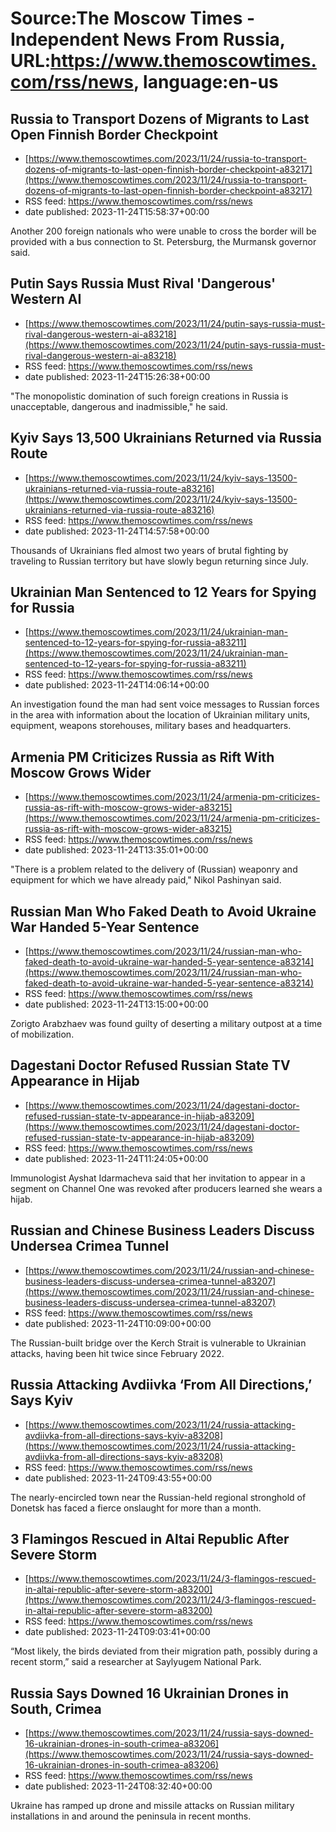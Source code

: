 # Source:The Moscow Times - Independent News From Russia, URL:https://www.themoscowtimes.com/rss/news, language:en-us

## Russia to Transport Dozens of Migrants to Last Open Finnish Border Checkpoint
 - [https://www.themoscowtimes.com/2023/11/24/russia-to-transport-dozens-of-migrants-to-last-open-finnish-border-checkpoint-a83217](https://www.themoscowtimes.com/2023/11/24/russia-to-transport-dozens-of-migrants-to-last-open-finnish-border-checkpoint-a83217)
 - RSS feed: https://www.themoscowtimes.com/rss/news
 - date published: 2023-11-24T15:58:37+00:00

Another 200 foreign nationals who were unable to cross the border will be provided with a bus connection to St. Petersburg, the Murmansk governor said.

## Putin Says Russia Must Rival 'Dangerous' Western AI
 - [https://www.themoscowtimes.com/2023/11/24/putin-says-russia-must-rival-dangerous-western-ai-a83218](https://www.themoscowtimes.com/2023/11/24/putin-says-russia-must-rival-dangerous-western-ai-a83218)
 - RSS feed: https://www.themoscowtimes.com/rss/news
 - date published: 2023-11-24T15:26:38+00:00

"The monopolistic domination of such foreign creations in Russia is unacceptable, dangerous and inadmissible," he said.

## Kyiv Says 13,500 Ukrainians Returned via Russia Route
 - [https://www.themoscowtimes.com/2023/11/24/kyiv-says-13500-ukrainians-returned-via-russia-route-a83216](https://www.themoscowtimes.com/2023/11/24/kyiv-says-13500-ukrainians-returned-via-russia-route-a83216)
 - RSS feed: https://www.themoscowtimes.com/rss/news
 - date published: 2023-11-24T14:57:58+00:00

Thousands of Ukrainians fled almost two years of brutal fighting by traveling to Russian territory but have slowly begun returning since July.

## Ukrainian Man Sentenced to 12 Years for Spying for Russia
 - [https://www.themoscowtimes.com/2023/11/24/ukrainian-man-sentenced-to-12-years-for-spying-for-russia-a83211](https://www.themoscowtimes.com/2023/11/24/ukrainian-man-sentenced-to-12-years-for-spying-for-russia-a83211)
 - RSS feed: https://www.themoscowtimes.com/rss/news
 - date published: 2023-11-24T14:06:14+00:00

An investigation found the man had sent voice messages to Russian forces in the area with information about the location of Ukrainian military units, equipment, weapons storehouses, military bases and headquarters.

## Armenia PM Criticizes Russia as Rift With Moscow Grows Wider
 - [https://www.themoscowtimes.com/2023/11/24/armenia-pm-criticizes-russia-as-rift-with-moscow-grows-wider-a83215](https://www.themoscowtimes.com/2023/11/24/armenia-pm-criticizes-russia-as-rift-with-moscow-grows-wider-a83215)
 - RSS feed: https://www.themoscowtimes.com/rss/news
 - date published: 2023-11-24T13:35:01+00:00

"There is a problem related to the delivery of (Russian) weaponry and equipment for which we have already paid," Nikol Pashinyan said.

## Russian Man Who Faked Death to Avoid Ukraine War Handed 5-Year Sentence
 - [https://www.themoscowtimes.com/2023/11/24/russian-man-who-faked-death-to-avoid-ukraine-war-handed-5-year-sentence-a83214](https://www.themoscowtimes.com/2023/11/24/russian-man-who-faked-death-to-avoid-ukraine-war-handed-5-year-sentence-a83214)
 - RSS feed: https://www.themoscowtimes.com/rss/news
 - date published: 2023-11-24T13:15:00+00:00

Zorigto Arabzhaev was found guilty of deserting a military outpost at a time of mobilization.

## Dagestani Doctor Refused Russian State TV Appearance in Hijab
 - [https://www.themoscowtimes.com/2023/11/24/dagestani-doctor-refused-russian-state-tv-appearance-in-hijab-a83209](https://www.themoscowtimes.com/2023/11/24/dagestani-doctor-refused-russian-state-tv-appearance-in-hijab-a83209)
 - RSS feed: https://www.themoscowtimes.com/rss/news
 - date published: 2023-11-24T11:24:05+00:00

Immunologist Ayshat Idarmacheva said that her invitation to appear in a segment on Channel One was revoked after producers learned she wears a hijab.

## Russian and Chinese Business Leaders Discuss Undersea Crimea Tunnel
 - [https://www.themoscowtimes.com/2023/11/24/russian-and-chinese-business-leaders-discuss-undersea-crimea-tunnel-a83207](https://www.themoscowtimes.com/2023/11/24/russian-and-chinese-business-leaders-discuss-undersea-crimea-tunnel-a83207)
 - RSS feed: https://www.themoscowtimes.com/rss/news
 - date published: 2023-11-24T10:09:00+00:00

The Russian-built bridge over the Kerch Strait is vulnerable to Ukrainian attacks, having been hit twice since February 2022.

## Russia Attacking Avdiivka ‘From All Directions,’ Says Kyiv
 - [https://www.themoscowtimes.com/2023/11/24/russia-attacking-avdiivka-from-all-directions-says-kyiv-a83208](https://www.themoscowtimes.com/2023/11/24/russia-attacking-avdiivka-from-all-directions-says-kyiv-a83208)
 - RSS feed: https://www.themoscowtimes.com/rss/news
 - date published: 2023-11-24T09:43:55+00:00

The nearly-encircled town near the Russian-held regional stronghold of Donetsk has faced a fierce onslaught for more than a month.

## 3 Flamingos Rescued in Altai Republic After Severe Storm
 - [https://www.themoscowtimes.com/2023/11/24/3-flamingos-rescued-in-altai-republic-after-severe-storm-a83200](https://www.themoscowtimes.com/2023/11/24/3-flamingos-rescued-in-altai-republic-after-severe-storm-a83200)
 - RSS feed: https://www.themoscowtimes.com/rss/news
 - date published: 2023-11-24T09:03:41+00:00

“Most likely, the birds deviated from their migration path, possibly during a recent storm,” said a researcher at Saylyugem National Park.

## Russia Says Downed 16 Ukrainian Drones in South, Crimea
 - [https://www.themoscowtimes.com/2023/11/24/russia-says-downed-16-ukrainian-drones-in-south-crimea-a83206](https://www.themoscowtimes.com/2023/11/24/russia-says-downed-16-ukrainian-drones-in-south-crimea-a83206)
 - RSS feed: https://www.themoscowtimes.com/rss/news
 - date published: 2023-11-24T08:32:40+00:00

Ukraine has ramped up drone and missile attacks on Russian military installations in and around the peninsula in recent months.

